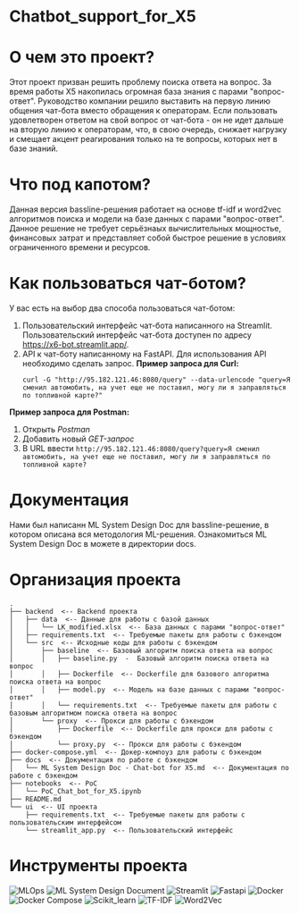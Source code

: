 # Chatbot_support_for_X5

# О чем это проект?
Этот проект призван решить проблему поиска ответа на вопрос. За время работы X5 накопилась огромная база знания с парами "вопрос-ответ". Руководство компании решило выставить на первую линию общения чат-бота вместо обращения к операторам. Если пользовать удовлетворен ответом на свой вопрос от чат-бота - он не идет дальше на вторую линию к операторам, что, в свою очередь, снижает нагрузку и смещает акцент реагирования только на те вопросы, которых нет в базе знаний.


# Что под капотом?
Данная версия bassline-решения работает на основе tf-idf и word2vec алгоритмов поиска и модели на базе данных с парами "вопрос-ответ". Данное решение не требует серьёзнаых вычислительных мощностье, финансовых затрат и представляет собой быстрое решение в условиях ограниченного времени и ресурсов.


# Как пользоваться чат-ботом?
У вас есть на выбор два способа пользоваться чат-ботом:
1. Пользовательский интерфейс чат-бота написанного на Streamlit. Пользовательский интерфейс чат-бота доступен по адресу https://x6-bot.streamlit.app/.
2. API к чат-боту написанному на FastAPI. Для использования API необходимо сделать запрос.
**Пример запроса для Curl:**
    ```
    curl -G "http://95.182.121.46:8080/query" --data-urlencode "query=Я сменил автомобить, на учет еще не поставил, могу ли я заправляться по топливной карте?"
    ```
**Пример запроса для Postman:**
1. Открыть *Postman*
2. Добавить новый *GET-запрос*
3. В URL ввести ```http://95.182.121.46:8080/query?query=Я сменил автомобить, на учет еще не поставил, могу ли я заправляться по топливной карте?```


# Документация
Нами был написанн ML System Design Doc для bassline-решение, в котором описана вся методология ML-решения. Ознакомиться ML System Design Doc в можете в директории docs.


# Организация проекта
```
.
├── backend  <-- Backend проекта
│   ├── data  <-- Данные для работы с базой данных
│   │   └── LK_modified.xlsx  <-- База данных с парами "вопрос-ответ"
│   ├── requirements.txt  <-- Требуемые пакеты для работы с бэкендом
│   └── src  <-- Исходные коды для работы с бэкендом
│       ├── baseline  <-- Базовый алгоритм поиска ответа на вопрос
│       │   ├── baseline.py  -  Базовый алгоритм поиска ответа на вопрос
│       │   ├── Dockerfile  <-- Dockerfile для базового алгоритма поиска ответа на вопрос
│       │   ├── model.py  <-- Модель на базе данных с парами "вопрос-ответ"
│       │   └── requirements.txt  <-- Требуемые пакеты для работы с базовым алгоритмом поиска ответа на вопрос
│       └── proxy  <-- Прокси для работы с бэкендом
│           ├── Dockerfile  <-- Dockerfile для прокси для работы с бэкендом
│           └── proxy.py  <-- Прокси для работы с бэкендом
├── docker-compose.yml  <-- Докер-компоуз для работы с бэкендом
├── docs  <-- Документация по работе с бэкендом
│   └── ML System Design Doc - Chat-bot for X5.md  <-- Документация по работе с бэкендом
├── notebooks  <-- PоC
│   └── PoC_Chat_bot_for_X5.ipynb
├── README.md
└── ui  <-- UI проекта
    ├── requirements.txt  <-- Требуемые пакеты для работы с пользовательским интерфейсом
    └── streamlit_app.py  <-- Пользовательский интерфейс
```

# Инструменты проекта
![MLOps](https://img.shields.io/badge/-MLOps-090909?style=for-the-badge&logo=MLOps) ![ML System Design Document](https://img.shields.io/badge/-ML_System_Design-090909?style=for-the-badge&logo=ML_System_Design) ![Streamlit](https://img.shields.io/badge/-Streamlit-090909?style=for-the-badge&logo=Streamlit) ![Fastapi](https://img.shields.io/badge/-Fastapi-090909?style=for-the-badge&logo=Fastapi) ![Docker](https://img.shields.io/badge/-Docker-090909?style=for-the-badge&logo=Docker) ![Docker Compose](https://img.shields.io/badge/-docker_compose-090909?style=for-the-badge&logo=docker_compose) ![Scikit_learn](https://img.shields.io/badge/-Scikit_learn-090909?style=for-the-badge&logo=Scikit_learn) ![TF-IDF](https://img.shields.io/badge/-TF_IDF-090909?style=for-the-badge&logo=TF_IDF) ![Word2Vec](https://img.shields.io/badge/-Word2Vec-090909?style=for-the-badge&logo=Word2Vec)
